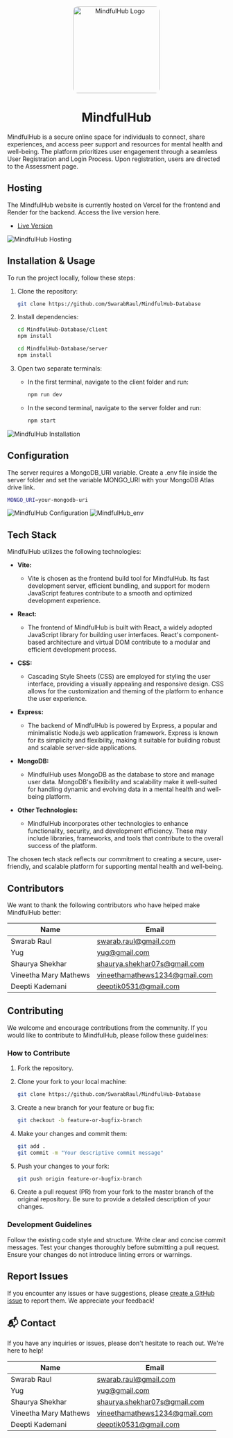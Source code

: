 <div align="center">
  <img src="./images/MindfulHub_LatestLogo.png" alt="MindfulHub Logo" width="200" style="border-radius: 10px;">
  <h1>MindfulHub</h1>
</div>

MindfulHub is a secure online space for individuals to connect, share experiences, and access peer support and resources for mental health and well-being. The platform prioritizes user engagement through a seamless User Registration and Login Process. Upon registration, users are directed to the Assessment page.

## Hosting

The MindfulHub website is currently hosted on Vercel for the frontend and Render for the backend. Access the live version here.

- [Live Version](https://mindful-hub-database.vercel.app/)

![MindfulHub Hosting](./images/MindfulHubHosting.png)

## Installation & Usage

To run the project locally, follow these steps:

1. Clone the repository:
   ```bash
   git clone https://github.com/SwarabRaul/MindfulHub-Database
   ```

2. Install dependencies:
    ```bash
    cd MindfulHub-Database/client
    npm install
    ```
    ```bash
    cd MindfulHub-Database/server
    npm install
    ```

3. Open two separate terminals:
    - In the first terminal, navigate to the client folder and run:

        ```bash
        npm run dev
        ```
    - In the second terminal, navigate to the server folder and run:

        ```bash
        npm start
        ```

![MindfulHub Installation](./images/MindfulHubInstallation.png)

## Configuration

The server requires a MongoDB_URI variable. Create a .env file inside the server folder and set the variable MONGO_URI with your MongoDB Atlas drive link.

```bash
MONGO_URI=your-mongodb-uri
```

![MindfulHub Configuration](./images/MindfulHub_Configuration.png)
![MindfulHub_env](./images/MindfulHub_env.png)

## Tech Stack

MindfulHub utilizes the following technologies:

- **Vite:**
  - Vite is chosen as the frontend build tool for MindfulHub. Its fast development server, efficient bundling, and support for modern JavaScript features contribute to a smooth and optimized development experience.

- **React:**
  - The frontend of MindfulHub is built with React, a widely adopted JavaScript library for building user interfaces. React's component-based architecture and virtual DOM contribute to a modular and efficient development process.

- **CSS:**
  - Cascading Style Sheets (CSS) are employed for styling the user interface, providing a visually appealing and responsive design. CSS allows for the customization and theming of the platform to enhance the user experience.

- **Express:**
  - The backend of MindfulHub is powered by Express, a popular and minimalistic Node.js web application framework. Express is known for its simplicity and flexibility, making it suitable for building robust and scalable server-side applications.

- **MongoDB:**
  - MindfulHub uses MongoDB as the database to store and manage user data. MongoDB's flexibility and scalability make it well-suited for handling dynamic and evolving data in a mental health and well-being platform.

- **Other Technologies:**
  - MindfulHub incorporates other technologies to enhance functionality, security, and development efficiency. These may include libraries, frameworks, and tools that contribute to the overall success of the platform.

The chosen tech stack reflects our commitment to creating a secure, user-friendly, and scalable platform for supporting mental health and well-being.

## Contributors

We want to thank the following contributors who have helped make MindfulHub better:

| **Name**               | **Email**                                    |
|------------------------|----------------------------------------------|
| Swarab Raul            | [swarab.raul@gmail.com](mailto:swarab.raul@gmail.com)         |
| Yug                    | [yug@gmail.com](mailto:yug@gmail.com)                       |
| Shaurya Shekhar        | [shaurya.shekhar07s@gmail.com](mailto:shaurya.shekhar07s@gmail.com) |
| Vineetha Mary Mathews  | [vineethamathews1234@gmail.com](mailto:vineethamathews1234@gmail.com) |
| Deepti Kademani        | [deeptik0531@gmail.com](mailto:deeptik0531@gmail.com)         |

## Contributing

We welcome and encourage contributions from the community. If you would like to contribute to MindfulHub, please follow these guidelines:

### How to Contribute

1. Fork the repository.
2. Clone your fork to your local machine:

   ```bash
   git clone https://github.com/SwarabRaul/MindfulHub-Database
   ```

3. Create a new branch for your feature or bug fix:

    ```bash
    git checkout -b feature-or-bugfix-branch
    ```

4. Make your changes and commit them:

    ```bash
    git add .
    git commit -m "Your descriptive commit message"
    ```

5. Push your changes to your fork:

    ```bash
    git push origin feature-or-bugfix-branch
    ```

6. Create a pull request (PR) from your fork to the master branch of the original repository. Be sure to provide a detailed description of your changes.

### Development Guidelines

Follow the existing code style and structure.
Write clear and concise commit messages.
Test your changes thoroughly before submitting a pull request.
Ensure your changes do not introduce linting errors or warnings.

## Report Issues

If you encounter any issues or have suggestions, please [create a GitHub issue](https://github.com/SwarabRaul/MindfulHub-Database/issues) to report them. We appreciate your feedback!

## 📬 Contact

If you have any inquiries or issues, please don't hesitate to reach out. We're here to help!

| **Name**               | **Email**                                    |
|------------------------|----------------------------------------------|
| Swarab Raul            | [swarab.raul@gmail.com](mailto:swarab.raul@gmail.com)         |
| Yug                    | [yug@gmail.com](mailto:yug@gmail.com)                       |
| Shaurya Shekhar        | [shaurya.shekhar07s@gmail.com](mailto:shaurya.shekhar07s@gmail.com) |
| Vineetha Mary Mathews  | [vineethamathews1234@gmail.com](mailto:vineethamathews1234@gmail.com) |
| Deepti Kademani        | [deeptik0531@gmail.com](mailto:deeptik0531@gmail.com)         |
